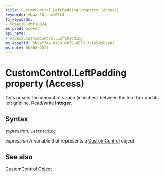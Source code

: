 ```yaml
---
title: CustomControl.LeftPadding property (Access)
keywords: vbaac10.chm10524
f1_keywords:
- vbaac10.chm10524
ms.prod: access
api_name:
- Access.CustomControl.LeftPadding
ms.assetid: 5beaff4a-d129-6039-4552-3afe589bae03
ms.date: 06/08/2017
---
```



# CustomControl.LeftPadding property (Access)

Gets or sets the amount of space (in inches) between the text box and its left gridline. Read/write  **Integer**.


## Syntax

 _expression_. `LeftPadding`

 _expression_ A variable that represents a [CustomControl](Access.CustomControl.md) object.


## See also


[CustomControl Object](Access.CustomControl.md)

